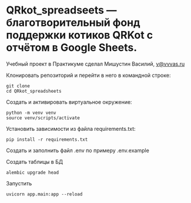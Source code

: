 # QRkot_spreadseets — благотворительный фонд поддержки котиков QRKot с отчётом в Google Sheets.

Учебный проект в Практикуме сделал Мишустин Василий, v@vvvas.ru

Клонировать репозиторий и перейти в него в командной строке:

```
git clone  
cd QRkot_spreadsheets
```

Cоздать и активировать виртуальное окружение:

```
python -m venv venv  
source venv/scripts/activate
```

Установить зависимости из файла requirements.txt:

```
pip install -r requirements.txt
```

Создать и заполнить файл .env по примеру .env.example

Создать таблицы в БД

```
alembic upgrade head
```

Запустить

```
uvicorn app.main:app --reload
```
